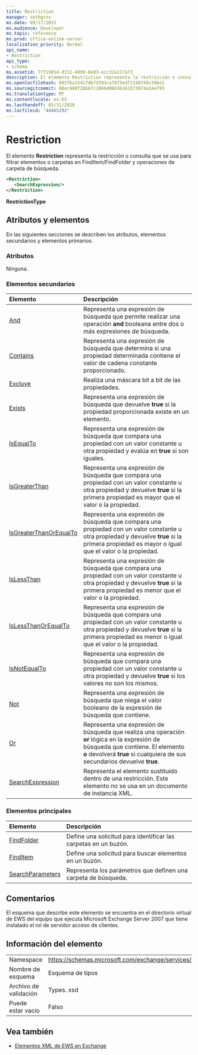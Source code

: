 ```yaml
---
title: Restriction
manager: sethgros
ms.date: 09/17/2015
ms.audience: Developer
ms.topic: reference
ms.prod: office-online-server
localization_priority: Normal
api_name:
- Restriction
api_type:
- schema
ms.assetid: 77f19014-d112-4999-8e83-ecc32a117a73
description: El elemento Restriction representa la restricción o consulta que se usa para filtrar elementos o carpetas en FindItem/FindFolder y operaciones de carpeta de búsqueda.
ms.openlocfilehash: 6037ba15417d67d393ca70f3edf2248749c396e1
ms.sourcegitcommit: 88ec988f2bb67c1866d06b361615f3674a24e795
ms.translationtype: MT
ms.contentlocale: es-ES
ms.lasthandoff: 05/31/2020
ms.locfileid: "44465292"
---
```

# <a name="restriction"></a>Restriction

El elemento **Restriction** representa la restricción o consulta que se usa para filtrar elementos o carpetas en FindItem/FindFolder y operaciones de carpeta de búsqueda. 
  
```xml
<Restriction>
   <SearchExpression/>
</Restriction>
```

 **RestrictionType**
## <a name="attributes-and-elements"></a>Atributos y elementos

En las siguientes secciones se describen los atributos, elementos secundarios y elementos primarios.
  
### <a name="attributes"></a>Atributos

Ninguna.
  
### <a name="child-elements"></a>Elementos secundarios

|**Elemento**|**Descripción**|
|:-----|:-----|
|[And](and.md) <br/> |Representa una expresión de búsqueda que permite realizar una operación **and** booleana entre dos o más expresiones de búsqueda.  <br/> |
|[Contains](contains.md) <br/> |Representa una expresión de búsqueda que determina si una propiedad determinada contiene el valor de cadena constante proporcionado.  <br/> |
|[Excluye](excludes.md) <br/> |Realiza una máscara bit a bit de las propiedades.  <br/> |
|[Exists](exists.md) <br/> |Representa una expresión de búsqueda que devuelve **true** si la propiedad proporcionada existe en un elemento.  <br/> |
|[IsEqualTo](isequalto.md) <br/> |Representa una expresión de búsqueda que compara una propiedad con un valor constante u otra propiedad y evalúa en **true** si son iguales.  <br/> |
|[IsGreaterThan](isgreaterthan.md) <br/> |Representa una expresión de búsqueda que compara una propiedad con un valor constante u otra propiedad y devuelve **true** si la primera propiedad es mayor que el valor o la propiedad.  <br/> |
|[IsGreaterThanOrEqualTo](isgreaterthanorequalto.md) <br/> |Representa una expresión de búsqueda que compara una propiedad con un valor constante u otra propiedad y devuelve **true** si la primera propiedad es mayor o igual que el valor o la propiedad.  <br/> |
|[IsLessThan](islessthan.md) <br/> |Representa una expresión de búsqueda que compara una propiedad con un valor constante u otra propiedad y devuelve **true** si la primera propiedad es menor que el valor o la propiedad.  <br/> |
|[IsLessThanOrEqualTo](islessthanorequalto.md) <br/> |Representa una expresión de búsqueda que compara una propiedad con un valor constante u otra propiedad y devuelve **true** si la primera propiedad es menor o igual que el valor o la propiedad.  <br/> |
|[IsNotEqualTo](isnotequalto.md) <br/> |Representa una expresión de búsqueda que compara una propiedad con un valor constante u otra propiedad y devuelve **true** si los valores no son los mismos.  <br/> |
|[Not](not.md) <br/> |Representa una expresión de búsqueda que niega el valor booleano de la expresión de búsqueda que contiene.  <br/> |
|[Or](or.md) <br/> |Representa una expresión de búsqueda que realiza una operación **or** lógica en la expresión de búsqueda que contiene. El elemento **o** devolverá **true** si cualquiera de sus secundarios devuelve **true**.  <br/> |
|[SearchExpression](searchexpression.md) <br/> |Representa el elemento sustituido dentro de una restricción. Este elemento no se usa en un documento de instancia XML.  <br/> |
   
### <a name="parent-elements"></a>Elementos principales

|**Elemento**|**Descripción**|
|:-----|:-----|
|[FindFolder](findfolder.md) <br/> |Define una solicitud para identificar las carpetas en un buzón.  <br/> |
|[FindItem](finditem.md) <br/> |Define una solicitud para buscar elementos en un buzón.  <br/> |
|[SearchParameters](searchparameters.md) <br/> |Representa los parámetros que definen una carpeta de búsqueda.  <br/> |
   
## <a name="remarks"></a>Comentarios

El esquema que describe este elemento se encuentra en el directorio virtual de EWS del equipo que ejecuta Microsoft Exchange Server 2007 que tiene instalado el rol de servidor acceso de clientes.
  
## <a name="element-information"></a>Información del elemento

|||
|:-----|:-----|
|Namespace  <br/> |https://schemas.microsoft.com/exchange/services/2006/types  <br/> |
|Nombre de esquema  <br/> |Esquema de tipos  <br/> |
|Archivo de validación  <br/> |Types. xsd  <br/> |
|Puede estar vacío  <br/> |Falso  <br/> |
   
## <a name="see-also"></a>Vea también



- [Elementos XML de EWS en Exchange](ews-xml-elements-in-exchange.md)

